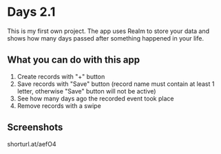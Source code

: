 # Days 2.1
This is my first own project. The app uses Realm to store your data and shows how many days passed after something happened in your life.

## What you can do with this app

1. Create records with "+" button
2. Save records with "Save" button (record name must contain at least 1 letter, otherwise "Save" button will not be active)
3. See how many days ago the recorded event took place
4. Remove records with a swipe

## Screenshots
shorturl.at/aefO4
